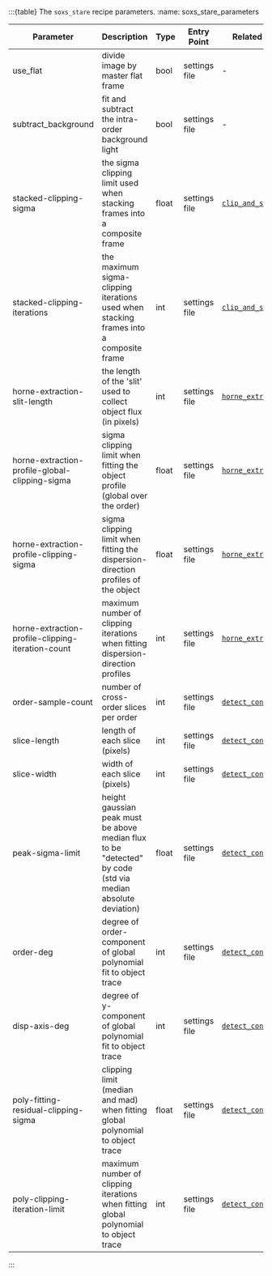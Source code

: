 :::{table} The `soxs_stare` recipe parameters.
:name: soxs_stare_parameters


| Parameter                                         | Description                                                                                                 | Type  | Entry Point   | Related Util                                       |
| ------------------------------------------------- | ----------------------------------------------------------------------------------------------------------- | ----- | ------------- | -------------------------------------------------- |
| use_flat                                          | divide image by master flat frame                                                                           | bool  | settings file | -                                                  |
| subtract_background                               | fit and subtract the intra-order background light                                                           | bool  | settings file | -                                                  |
| stacked-clipping-sigma                            | the sigma clipping limit used when stacking frames into a composite frame                                   | float | settings file | [`clip_and_stack`](../utils/clip_and_stack.md)     |
| stacked-clipping-iterations                       | the maximum sigma-clipping iterations used when stacking frames into a composite frame                      | int   | settings file | [`clip_and_stack`](../utils/clip_and_stack.md)     |
| horne-extraction-slit-length                      | the length of the 'slit' used to collect object flux (in pixels)                                            | int   | settings file | [`horne_extraction`](../utils/horne_extraction.md) |
| horne-extraction-profile-global-clipping-sigma    | sigma clipping limit when fitting the object profile (global over the order)                                | float | settings file | [`horne_extraction`](../utils/horne_extraction.md) |
| horne-extraction-profile-clipping-sigma           | sigma clipping limit when fitting the dispersion-direction profiles of the object                           | float | settings file | [`horne_extraction`](../utils/horne_extraction.md) |
| horne-extraction-profile-clipping-iteration-count | maximum number of clipping iterations when fitting dispersion-direction profiles                            | int   | settings file | [`horne_extraction`](../utils/horne_extraction.md) |
| order-sample-count                                | number of cross-order slices per order                                                                      | int   | settings file | [`detect_continuum`](../utils/detect_continuum.md) |
| slice-length                                      | length of each slice (pixels)                                                                               | int   | settings file | [`detect_continuum`](../utils/detect_continuum.md) |
| slice-width                                       | width of each slice (pixels)                                                                                | int   | settings file | [`detect_continuum`](../utils/detect_continuum.md) |
| peak-sigma-limit                                  | height gaussian peak must be above median flux to be "detected" by code (std via median absolute deviation) | float | settings file | [`detect_continuum`](../utils/detect_continuum.md) |
| order-deg                                         | degree of order-component of global polynomial fit to object trace                                          | int   | settings file | [`detect_continuum`](../utils/detect_continuum.md) |
| disp-axis-deg                                     | degree of y-component of global polynomial fit to object trace                                              | int   | settings file | [`detect_continuum`](../utils/detect_continuum.md) |
| poly-fitting-residual-clipping-sigma              | clipping limit (median and mad) when fitting global polynomial to object trace                              | float | settings file | [`detect_continuum`](../utils/detect_continuum.md) |
| poly-clipping-iteration-limit                     | maximum number of clipping iterations when fitting global polynomial to object trace                        | int   | settings file | [`detect_continuum`](../utils/detect_continuum.md) |

:::


